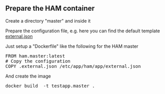 
## Prepare the HAM container<a id="preparehamcontainer"></a>

Create a directory "master" and inside it

Prepare the configuration file, e.g. here you can find the
default template [external.json](files/external.json)

Just setup a "Dockerfile" like the following for the HAM master

<pre>
FROM ham.master:latest
# Copy the configuration
COPY .external.json /etc/app/ham/app/external.json
</pre>

And create the image

<pre>
docker build  -t testapp.master .
</pre>
